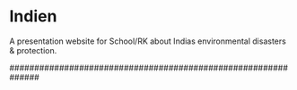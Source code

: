 # Indien

A presentation website for School/RK about Indias environmental disasters & protection.

##############################################################
